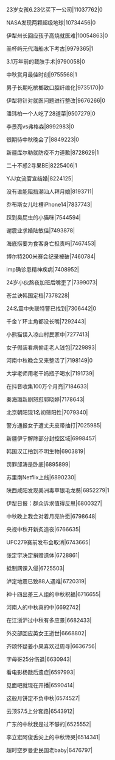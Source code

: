 23岁女孩6.23亿买下一公司|11037762|0

NASA发现两颗超级地球|10734456|0

伊犁州长回应孩子高烧就医难|10054863|0

圣杯屿元代海船水下考古|9979365|1

3.1万年前的截肢手术|9790058|0

中秋赏月最佳时刻|9755568|1

男子长期吃槟榔致口腔纤维化|9735170|0

伊犁将针对就医问题进行整改|9676266|0

潘玮柏一个人吃了28道菜|9507279|0

李景亮vs弗格森|8992983|0

很期待中秋晚会了|8849223|0

新疆库尔勒就防疫不力道歉|8728629|1

二十不惑2寻果BE|8225406|1

YJJ女流官宣结婚|8224125|

没有谁能阻挡潮汕人拜月娘|8193711|

乔布斯女儿吐槽iPhone14|7837743|

踩到臭屁虫的小猫咪|7544594|

谢震业求婚陆敏佳|7493878|

海底捞要为食客身亡担责吗|7467453|

博尔特200米赛会纪录被破|7460784|

imp确诊患精神疾病|7408952|

24岁小伙熬夜加班后嘴歪了|7399073|

苍兰诀韩国定档|7378228|

24名震中失联特警已找到|7306442|0

千金丫环主角都没长嘴|7292443|

小熊猫误入凉山村民家中|7277413|

女子假装看病偷走老人钱包|7229893|

河南中秋晚会又来整活了|7198149|0

大学老师用老干妈瓶子喝水|7191739|

在抖音收集100万个月亮|7184633|

秦海璐新剧怒怼郭晓婷|7178643|

北京朝阳现1名初筛阳性|7079340|

警方通报女子遭丈夫皮带抽打|7025985|

新疆伊宁解除部分封控区域|6998457|

韩国汉江拍到不明生物|6903819|

罚罪邱涛是卧底|6895899|

苏里南Netflix上线|6890230|

陕西咸阳发现美洲毒草银毛龙葵|6852279|1

伊犁日报：群众诉求值得反思|6800327|

中秋晚上我会对着月亮许愿|6798648|

央视中秋开新炙造夜|6766635|

UFC279赛前发布会取消|6743665|

张定宇决定捐赠遗体|6728861|

抵制网课入侵|6725503|

泸定地震已致88人遇难|6720319|

神十四出差三人组的中秋祝福|6716655|

河南人的中秋真的中|6692742|

在江浙沪过中秋有多应景|6682433|

外交部回应英女王逝世|6668802|

齐颂怀疑姜小果喜欢过周寻|6636756|

字母哥25分伤退|6630943|

看电影杨戬后遗症|6597993|

见面吧就现在开播|6590414|

这般月饼定不负中秋|6574527|

云顶S7.5上分套路|6543912|

广东的中秋我是过不够的|6525552|

李立宏阿俊舌尖上的中秋馋哭|6514341|

超时空罗曼史民国老baby|6476797|

